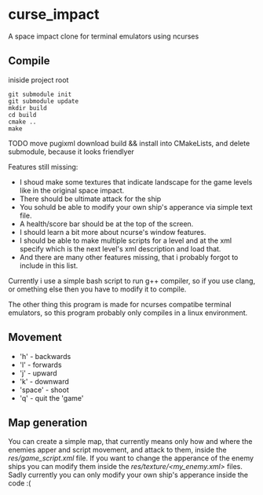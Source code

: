 # curse_impact
A space impact clone for terminal emulators using ncurses

## Compile

iniside project root
```
git submodule init
git submodule update
mkdir build
cd build
cmake ..
make
```

TODO move pugixml download build && install into CMakeLists, and delete
submodule, because it looks friendlyer

Features still missing:
* I shoud make some textures that indicate landscape for the game levels like in the original space impact.
* There should be ultimate attack for the ship
* You sohuld be able to modify your own ship's apperance via simple text file.
* A health/score bar should be at the top of the screen.
* I should learn a bit more about ncurse's window features.
* I should be able to make multiple scripts for a level and at the xml specify which is the next level's xml description and load that.
* And there are many other features missing, that i probably forgot to include in this list.

Currently i use a simple bash script to run g++ compiler, so if you use clang, or omething else then you have to modify it to compile.

The other thing this program is made for ncurses compatibe terminal emulators, so this program probably only compiles in a linux environment.

## Movement

 * 'h' - backwards
 * 'l' - forwards
 * 'j' - upward
 * 'k' - downward
 * 'space' - shoot
 * 'q' - quit the 'game'

 
## Map generation

You can create a simple map, that currently means only how and where the enemies apper and script movement, and attack to them, inside the *res/game_script.xml* file.
If you want to change the apperance of the enemy ships you can modify  them inside the *res/texture/<my_enemy.xml>* files.
Sadly currently you can only modify your own ship's apperance inside the code :(


 
